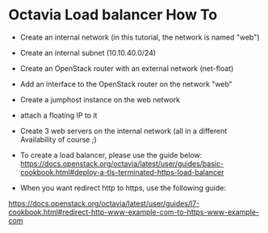 # Octavia Load balancer How To

- Create an internal network (in this tutorial, the network is named "web")
- Create an internal subnet (10.10.40.0/24)
- Create an OpenStack router with an external network (net-float)
- Add an interface to the OpenStack router on the network "web"

- Create a jumphost instance on the web network
 - attach a floating IP to it
- Create 3 web servers on the internal network (all in a different Availability of course ;)

- To create a load balancer, please use the guide below:
https://docs.openstack.org/octavia/latest/user/guides/basic-cookbook.html#deploy-a-tls-terminated-https-load-balancer

- When you want redirect http to https, use the following guide:

https://docs.openstack.org/octavia/latest/user/guides/l7-cookbook.html#redirect-http-www-example-com-to-https-www-example-com